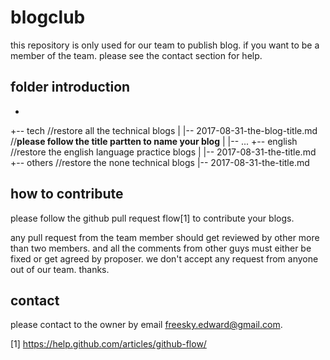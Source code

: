 # blogclub
this repository is only used for our team to publish blog. if you want to be a member of the team. please see the contact section for help.

## folder introduction

-
+-- tech  //restore all the technical blogs
|   |-- 2017-08-31-the-blog-title.md  //**please follow the title partten to name your blog**
|   |-- ...
+-- english //restore the english language practice blogs
|   |-- 2017-08-31-the-title.md
+-- others  //restore the none technical blogs
    |-- 2017-08-31-the-title.md
    
## how to contribute

please follow the github pull request flow[1] to contribute your blogs.

any pull request from the team member should get reviewed by other more than two members. and all the comments from other guys must either
be fixed or get agreed by proposer. 
we don't accept any request from anyone out of our team. thanks.


## contact

please contact to the owner by email freesky.edward@gmail.com.

[1] https://help.github.com/articles/github-flow/
